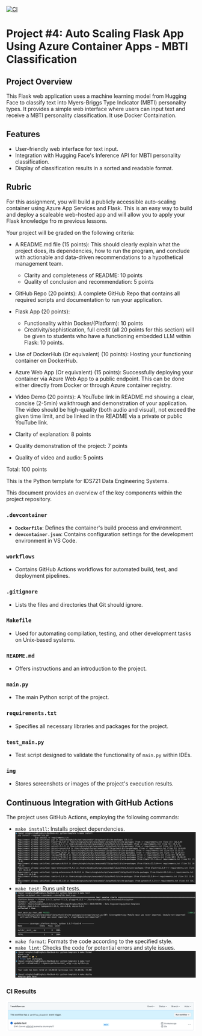 [![CI](https://github.com/zhuminghui17/python-template/actions/workflows/cicd.yml/badge.svg)](https://github.com/zhuminghui17/python-template/actions/workflows/cicd.yml)

# Project #4: Auto Scaling Flask App Using Azure Container Apps - MBTI Classification

## Project Overview
This Flask web application uses a machine learning model from Hugging Face to classify text into Myers-Briggs Type Indicator (MBTI) personality types. It provides a simple web interface where users can input text and receive a MBTI personality classification. It use Docker Containation.

## Features
- User-friendly web interface for text input.
- Integration with Hugging Face's Inference API for MBTI personality classification.
- Display of classification results in a sorted and readable format.


## Rubric
For this assignment, you will build a publicly accessible auto-scaling container using Azure App Services and Flask. This is an easy way to build and deploy a scaleable web-hosted app and will allow you to apply your Flask knowledge fro m previous lessons.

Your project will be graded on the following criteria:

- A README.md file (15 points): This should clearly explain what the project does, its dependencies, how to run the program, and conclude with actionable and data-driven recommendations to a hypothetical management team.
    - Clarity and completeness of README: 10 points
    - Quality of conclusion and recommendation: 5 points
			
- GitHub Repo (20 points): A complete GitHub Repo that contains all required scripts and documentation to run your application.
		
- Flask App (20 points):	
    - Functionality within Docker/(Platform): 10 points
    - Creativity/sophistication, full credit (all 20 points for this section) will be given to students who have a functioning embedded LLM within Flask: 10 points.
		
		
- Use of DockerHub (Or equivalent) (10 points): Hosting your functioning container on DockerHub.   
- Azure Web App (Or equivalent) (15 points): Successfully deploying your container via Azure Web App to a public endpoint. This can be done either directly from Docker or through Azure container registry.
	
	
- Video Demo (20 points): A YouTube link in README.md showing a clear, concise (2-5min) walkthrough and demonstration of your application. The video should be high-quality (both audio and visual), not exceed the given time limit, and be linked in the README via a private or public YouTube link.
		
		
- Clarity of explanation: 8 points
- Quality demonstration of the project: 7 points	
- Quality of video and audio: 5 points
	

Total: 100 points


This is the Python template for IDS721 Data Engineering Systems.

This document provides an overview of the key components within the project repository.

### `.devcontainer`
- **`Dockerfile`**: Defines the container's build process and environment.
- **`devcontainer.json`**: Contains configuration settings for the development environment in VS Code.

### `workflows`
- Contains GitHub Actions workflows for automated build, test, and deployment pipelines.

### `.gitignore`
- Lists the files and directories that Git should ignore.

### `Makefile`
- Used for automating compilation, testing, and other development tasks on Unix-based systems.

### `README.md`
- Offers instructions and an introduction to the project.

### `main.py`
- The main Python script of the project.

### `requirements.txt`
- Specifies all necessary libraries and packages for the project.

### `test_main.py`
- Test script designed to validate the functionality of `main.py` within IDEs.

### `img`
- Stores screenshots or images of the project's execution results.

## Continuous Integration with GitHub Actions

The project uses GitHub Actions, employing the following commands:

- `make install`: Installs project dependencies.
![make install](images/make_install.jpg)
- `make test`: Runs unit tests.
![make test](images/make_test.jpg)
- `make format`: Formats the code according to the specified style.
- `make lint`: Checks the code for potential errors and style issues.
![other](images/others.jpg)

### CI Results
![GitHub Actions](images/github_actions.jpg)
